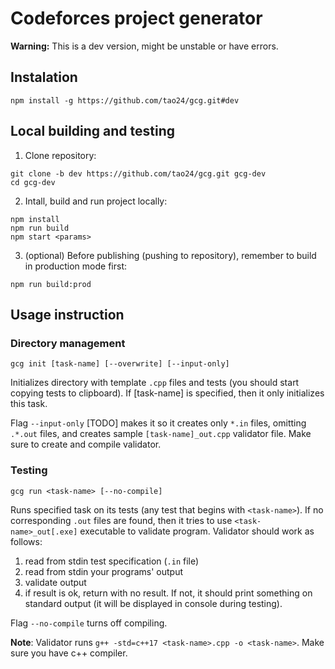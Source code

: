 # Codeforces project generator

**Warning:** This is a dev version, might be unstable or have errors.

## Instalation

```
npm install -g https://github.com/tao24/gcg.git#dev
```

## Local building and testing

1. Clone repository:

```
git clone -b dev https://github.com/tao24/gcg.git gcg-dev
cd gcg-dev
```

2. Intall, build and run project locally:

```
npm install
npm run build
npm start <params>
```

3. (optional) Before publishing (pushing to repository), remember to build in production mode first:

```
npm run build:prod
```



## Usage instruction

### Directory management
```
gcg init [task-name] [--overwrite] [--input-only]
```

Initializes directory with template ```.cpp``` files and tests (you should start copying tests to clipboard). If [task-name] is specified, then it only initializes this task.

Flag ```--input-only``` [TODO] makes it so it creates only ```*.in``` files, omitting ```.*.out``` files, and creates sample ```[task-name]_out.cpp``` validator file. Make sure to create and compile validator.

### Testing

```
gcg run <task-name> [--no-compile]
```

Runs specified task on its tests (any test that begins with ```<task-name>```). If no corresponding `.out` files are found, then it tries to use `<task-name>_out[.exe]` executable to validate program. Validator should work as follows:

1. read from stdin test specification (`.in` file)
2. read from stdin your programs' output
3. validate output
4. if result is ok, return with no result. If not, it should print something on standard output (it will be displayed in console during testing). 

Flag ```--no-compile``` turns off compiling.

**Note**: Validator runs ```g++ -std=c++17 <task-name>.cpp -o <task-name>```. Make sure you have c++ compiler.
